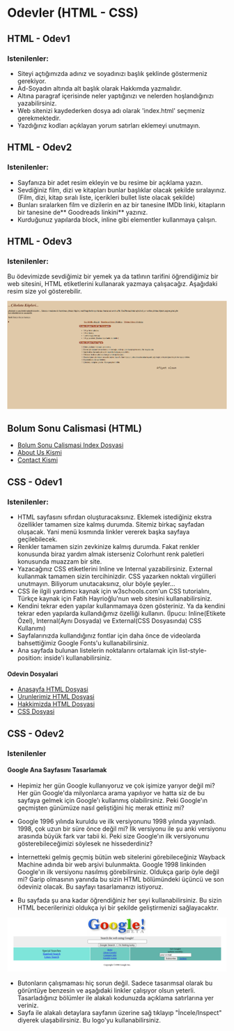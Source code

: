 # Odevler (HTML - CSS)

## HTML - Odev1

### Istenilenler:

* Siteyi açtığımızda adınız ve soyadınızı başlık şeklinde göstermeniz gerekiyor.
* Ad-Soyadın altında alt başlık olarak Hakkımda yazmalıdır.
* Altına paragraf içerisinde neler yaptığınızı ve nelerden hoşlandığınızı yazabilirsiniz.
* Web sitenizi kaydederken dosya adı olarak 'index.html' seçmeniz gerekmektedir.
* Yazdığınız kodları açıklayan yorum satırları eklemeyi unutmayın.

## HTML - Odev2

### Istenilenler:

* Sayfanıza bir adet resim ekleyin ve bu resime bir açıklama yazın.
* Sevdiğiniz film, dizi ve kitapları bunlar başlıklar olacak şekilde sıralayınız. (Film, dizi, kitap sıralı     liste, içerikleri bullet liste olacak şekilde)
* Bunları sıralarken film ve dizilerin en az bir tanesine IMDb linki, kitapların bir tanesine de** Goodreads linkini** yazınız.
* Kurduğunuz yapılarda block, inline gibi elementler kullanmaya çalışın.

## HTML - Odev3

### Istenilenler:

Bu ödevimizde sevdiğimiz bir yemek ya da tatlının tarifini öğrendiğimiz bir web sitesini, HTML etiketlerini kullanarak yazmaya çalışacağız. Aşağıdaki resim size yol gösterebilir.

![Yemek Tarifi](https://github.com/Kodluyoruz/taskforce/blob/main/html/html-odev3/figures/%C3%A7ikolatak%C3%BCpleri.PNG?raw=true)

## Bolum Sonu Calismasi (HTML)

- [Bolum Sonu Calismasi Index Dosyasi](https://github.com/rrob1n/front-end-odevler/blob/main/bolum-sonu-calismasi.html)
- [About Us Kismi](https://github.com/rrob1n/front-end-odevler/blob/main/about-us.html)
- [Contact Kismi](https://github.com/rrob1n/front-end-odevler/blob/main/contact.html)


## CSS - Odev1

### Istenilenler:

* HTML sayfasını sıfırdan oluşturacaksınız. Eklemek istediğiniz ekstra özellikler tamamen size kalmış durumda.
Sitemiz birkaç sayfadan oluşacak. Yani menü kısmında linkler vererek başka sayfaya geçilebilecek.
* Renkler tamamen sizin zevkinize kalmış durumda. Fakat renkler konusunda biraz yardım almak isterseniz Colorhunt renk paletleri konusunda muazzam bir site.
* Yazacağınız CSS etiketlerini Inline ve Internal yazabilirsiniz. External kullanmak tamamen sizin tercihinizdir.
CSS yazarken noktalı virgülleri unutmayın. Biliyorum unutacaksınız, olur böyle şeyler...
* CSS ile ilgili yardımcı kaynak için w3schools.com'un CSS tutorialını, Türkçe kaynak için Fatih Hayrioğlu'nun web sitesini kullanabilirsiniz.
* Kendini tekrar eden yapılar kullanmamaya özen gösteriniz. Ya da kendini tekrar eden yapılarda kullandığımız özelliği kullanın. (İpucu: Inline(Etikete Özel), Internal(Aynı Dosyada) ve External(CSS Dosyasında) CSS Kullanımı)
* Sayfalarınızda kullandığınız fontlar için daha önce de videolarda bahsettiğimiz Google Fonts'u kullanabilirsiniz.
* Ana sayfada bulunan listelerin noktalarını ortalamak için list-style-position: inside'i kullanabilirsiniz.

#### Odevin Dosyalari

- [Anasayfa HTML Dosyasi](https://github.com/rrob1n/front-end-odevler/blob/main/css-odev1.html)
- [Urunlerimiz HTML Dosyasi](https://github.com/rrob1n/front-end-odevler/blob/main/css-odev1-urunlerimiz.html)
- [Hakkimizda HTML Dosyasi](https://github.com/rrob1n/front-end-odevler/blob/main/css-odev1-hakkimizda.html)
- [CSS Dosyasi](https://github.com/rrob1n/front-end-odevler/blob/main/css/css-odev1.css)

## CSS - Odev2

### Istenilenler

#### Google Ana Sayfasını Tasarlamak

* Hepimiz her gün Google kullanıyoruz ve çok işimize yarıyor değil mi? Her gün Google'da milyonlarca arama yapılıyor ve hatta siz de bu sayfaya gelmek için Google'ı kullanmış olabilirsiniz. Peki Google'ın geçmişten günümüze nasıl geliştiğini hiç merak ettiniz mi?

* Google 1996 yılında kuruldu ve ilk versiyonunu 1998 yılında yayınladı. 1998, çok uzun bir süre önce değil mi? İlk versiyonu ile şu anki versiyonu arasında büyük fark var tabii ki. Peki size Google'ın ilk versiyonunu gösterebileceğimizi söylesek ne hissederdiniz?

* İnternetteki gelmiş geçmiş bütün web sitelerini görebileceğiniz Wayback Machine adında bir web arşivi bulunmakta. Google 1998 linkinden Google'ın ilk versiyonu nasılmış görebilirsiniz. Oldukça garip öyle değil mi? Garip olmasının yanında bu sizin HTML bölümündeki üçüncü ve son ödeviniz olacak. Bu sayfayı tasarlamanızı istiyoruz.

* Bu sayfada şu ana kadar öğrendiğiniz her şeyi kullanabilirsiniz. Bu sizin HTML becerilerinizi oldukça iyi bir  şekilde geliştirmenizi sağlayacaktır.

![google resim](https://raw.githubusercontent.com/Kodluyoruz/taskforce/main/css/cssodev3/figures/googlehomepage.png)

* Butonların çalışmaması hiç sorun değil. Sadece tasarımsal olarak bu görüntüye benzesin ve aşağıdaki linkler   çalışıyor olsun yeterli.
Tasarladığınız bölümler ile alakalı kodunuzda açıklama satırlarına yer veriniz.
* Sayfa ile alakalı detaylara sayfanın üzerine sağ tıklayıp "İncele/Inspect" diyerek ulaşabilirsiniz.
    Bu logo'yu kullanabilirsiniz.
